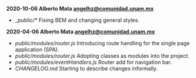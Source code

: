 **2020-10-06 Alberto Mata angelhz@comunidad.unam.mx**

-   _public/* Fixing BEM and changing general styles.

**2020-04-06 Alberto Mata angelhz@comunidad.unam.mx**

-   _public/modules/router.js_ Introducing route handling for the single page application (SPA).
-   _public/modules/router.js_ Adopting classes as modules into the project.
-   _public/modules/eventHandlers.js_ Router add for navigation bar.
-   _CHANGELOG&#46;md_ Starting to describe changes informally.
